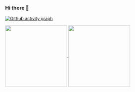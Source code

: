 ### Hi there 👋

<!--
**w2u2u/w2u2u** is a ✨ _special_ ✨ repository because its `README.md` (this file) appears on your GitHub profile.

Here are some ideas to get you started:

- 🔭 I’m currently working on ...
- 🌱 I’m currently learning ...
- 👯 I’m looking to collaborate on ...
- 🤔 I’m looking for help with ...
- 💬 Ask me about ...
- 📫 How to reach me: ...
- 😄 Pronouns: ...
- ⚡ Fun fact: ...
-->

[![Github activity graph](https://github-readme-activity-graph.vercel.app/graph?username=w2u2u&theme=tokyo-night&hide_title=true)](https://github.com/ashutosh00710/github-readme-activity-graph)

<a href="https://github.com/anuraghazra/github-readme-stats">
  <img height=200 align="center" src="https://github-readme-stats.vercel.app/api/top-langs/?username=w2u2u&langs_count=8&layout=compact&theme=tokyonight&card_width=300" />
</a>
<a href="https://github.com/anuraghazra/github-readme-stats">
  <img height=200 align="center" src="https://github-readme-stats.vercel.app/api?username=w2u2u&theme=tokyonight&show_icons=true&rank_icon=github&include_all_commits=true" />
</a>
